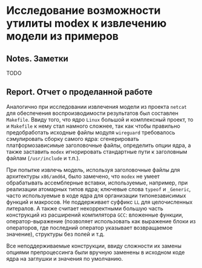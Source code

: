 # Исследование возможности утилиты modex к извлечению модели из примеров

## Notes. Заметки

TODO

## Report. Отчет о проделанной работе

Аналогично при исследовании извлечения модели из проекта `netcat` для
обеспечения воспроизводимости результатов был составлен `Makefile`. Ввиду того,
что ядро `Linux` большой и комплексный проект, то и `Makefile` к нему стал
намного сложнее, так как чтобы правильно предобработать исходные файлы модуля
`wireguard` требовалось сэмулировать сборку самого ядра: сгенерировать
платформозависимые заголовочные файлы, определить опции ядра, а также заставить
`modex` игнорировать стандартные пути к заголовным файлам (`/usr/include` и т.п.).

При попытке извлечь модель, используя заголовочные файлы для архитектуры
`x86/amd64`, было замечено, что `modex` не умеет обрабатывать ассемблерные
вставки, используемые, например, при реализации атомарных типов ядра; ключевые
слова `typeof` и `_Generic`, часто используемые в коде ядра для организации
типонезависимых функций и макросов. Не поддерживает суффикс `LL` для
целочисленных литералов. А также считает некорректными большую часть конструкций
из расширений компилятора `GCC`: вложенные функции, оператор-выражение
(позволяет использовать как выражение блоки из операторов, где последний
оператор указывает возвращаемое значение), структуры без полей и т.д.

Все неподдерживаемые конструкции, ввиду сложности их замены опциями
препроцессинга были вручную заменены в исходном коде ядра на заглушки и значения
по умолчанию.
